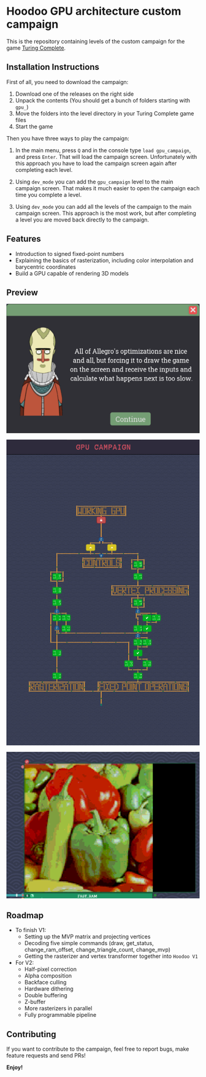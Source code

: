 # Hoodoo GPU architecture custom campaign

This is the repository containing levels of the custom campaign for the game [Turing Complete](https://store.steampowered.com/app/1444480/Turing_Complete/).

## Installation Instructions

First of all, you need to download the campaign:
1. Download one of the releases on the right side
2. Unpack the contents (You should get a bunch of folders starting with `gpu_`)
3. Move the folders into the level directory in your Turing Complete game files
4. Start the game

Then you have three ways to play the campaign:
1. In the main menu, press `Q` and in the console type `load gpu_campaign`, and press `Enter`.
That will load the campaign screen.
Unfortunately with this approach you have to load the campaign screen again after completing each level.

2. Using `dev_mode` you can add the `gpu_campaign` level to the main campaign screen.
That makes it much easier to open the campaign each time you complete a level.

3. Using `dev_mode` you can add all the levels of the campaign to the main campaign screen.
This approach is the most work, but after completing a level you are moved back directly to the campaign.

## Features

- Introduction to signed fixed-point numbers
- Explaining the basics of rasterization, including color interpolation and barycentric coordinates
- Build a GPU capable of rendering 3D models

## Preview

![](images/1.png)

![](images/2.png)

![](images/3.png)

## Roadmap

* To finish V1:
    * Setting up the MVP matrix and projecting vertices
    * Decoding five simple commands (draw, get_status, change_ram_offset, change_triangle_count, change_mvp)
    * Getting the rasterizer and vertex transformer together into `Hoodoo V1`
* For V2:
    * Half-pixel correction
    * Alpha composition
    * Backface culling
    * Hardware dithering
    * Double buffering
    * Z-buffer
    * More rasterizers in parallel
    * Fully programmable pipeline

## Contributing

If you want to contribute to the campaign, feel free to report bugs, make feature requests and send PRs!

**Enjoy!**